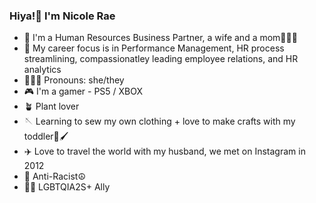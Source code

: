 ### Hiya!👋 I'm Nicole Rae

- 🤝 I'm a Human Resources Business Partner, a wife and a mom👨‍👩‍👧
- 💼 My career focus is in Performance Management, HR process streamlining, compassionatley leading employee relations, and HR analytics
- 👩🏻‍🦰 Pronouns: she/they
- 🎮 I'm a gamer - PS5 / XBOX 
- 🪴 Plant lover
- 🪡 Learning to sew my own clothing + love to make crafts with my toddler🎨🖌️
- ✈️ Love to travel the world with my husband, we met on Instagram in 2012
- 🖤 Anti-Racist☮️
- 🏳️‍🌈 LGBTQIA2S+ Ally

### 

<!--
**nicolerae/nicolerae** is a ✨ _special_ ✨ repository because its `README.md` (this file) appears on your GitHub profile.
- 🔭 I’m currently working on ...
- 💻 I’m currently looking to 
- 🌱 I’m currently learning Python
- 💬 Ask me about Career Coaching
- 📫 How to reach me: hello@nicoleraedrummond.com
- 😄 Pronouns: she/her
Here are some ideas to get you started:

- 🔭 I’m currently working on creating readme.md templates for my students
- 🌱 I’m currently learning Python
- 💬 Ask me about Career Coaching
- 📫 How to reach me: hello@nicoleraedrummond.com
- 😄 Pronouns: she/her
- ⚡ Fun fact: I met my partner on Instagram in 2012
-->
